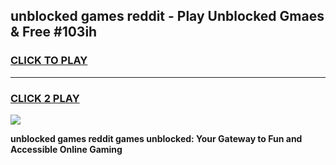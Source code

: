 
## unblocked games reddit - Play Unblocked Gmaes & Free #103ih
<h3>
<a href="https://news.freeplayer.one?title=unblocked_games_reddit&ref=03M">CLICK TO PLAY</a></h3>
<hr>

<h3>
<a href="https://news.freeplayer.one?title=unblocked_games_reddit&ref=03M">CLICK 2 PLAY</a>
  
</h3>

<a href="https://news.freeplayer.one?title=unblocked_games_reddit&ref=03M"><img src="https://clearcache.store/games.png"></a>


**unblocked games reddit games unblocked: Your Gateway to Fun and Accessible Online Gaming**
